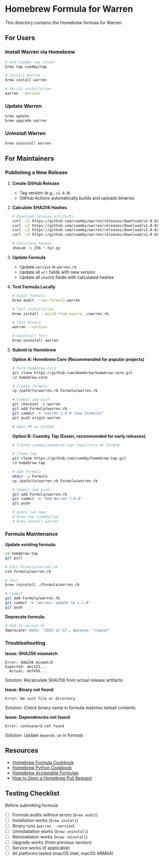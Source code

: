 # Homebrew Formula for Warren

This directory contains the Homebrew formula for Warren.

## For Users

### Install Warren via Homebrew

```bash
# Add Cuemby tap (once)
brew tap cuemby/tap

# Install Warren
brew install warren

# Verify installation
warren --version
```

### Update Warren

```bash
brew update
brew upgrade warren
```

### Uninstall Warren

```bash
brew uninstall warren
```

## For Maintainers

### Publishing a New Release

1. **Create GitHub Release**
   - Tag version (e.g., `v1.0.0`)
   - GitHub Actions automatically builds and uploads binaries

2. **Calculate SHA256 Hashes**
   ```bash
   # Download release artifacts
   curl -LO https://github.com/cuemby/warren/releases/download/v1.0.0/warren-darwin-arm64.tar.gz
   curl -LO https://github.com/cuemby/warren/releases/download/v1.0.0/warren-darwin-amd64.tar.gz
   curl -LO https://github.com/cuemby/warren/releases/download/v1.0.0/warren-linux-arm64.tar.gz
   curl -LO https://github.com/cuemby/warren/releases/download/v1.0.0/warren-linux-amd64.tar.gz

   # Calculate hashes
   shasum -a 256 *.tar.gz
   ```

3. **Update Formula**
   - Update `version` in `warren.rb`
   - Update all `url` fields with new version
   - Update all `sha256` fields with calculated hashes

4. **Test Formula Locally**
   ```bash
   # Audit formula
   brew audit --new-formula warren

   # Test installation
   brew install --build-from-source ./warren.rb

   # Test binary
   warren --version

   # Uninstall test
   brew uninstall warren
   ```

5. **Submit to Homebrew**

   **Option A: Homebrew Core (Recommended for popular projects)**
   ```bash
   # Fork homebrew-core
   git clone https://github.com/Homebrew/homebrew-core.git
   cd homebrew-core

   # Create formula
   cp /path/to/warren.rb Formula/warren.rb

   # Commit and push
   git checkout -b warren
   git add Formula/warren.rb
   git commit -m "warren 1.0.0 (new formula)"
   git push origin warren

   # Open PR on GitHub
   ```

   **Option B: Cuemby Tap (Easier, recommended for early releases)**
   ```bash
   # Create cuemby/homebrew-tap repository on GitHub

   # Clone tap
   git clone https://github.com/cuemby/homebrew-tap.git
   cd homebrew-tap

   # Add formula
   mkdir -p Formula
   cp /path/to/warren.rb Formula/warren.rb

   # Commit and push
   git add Formula/warren.rb
   git commit -m "Add Warren 1.0.0"
   git push

   # Users can now:
   # brew tap cuemby/tap
   # brew install warren
   ```

### Formula Maintenance

**Update existing formula:**
```bash
cd homebrew-tap
git pull

# Edit Formula/warren.rb
vim Formula/warren.rb

# Test
brew reinstall ./Formula/warren.rb

# Commit
git add Formula/warren.rb
git commit -m "warren: update to 1.1.0"
git push
```

**Deprecate formula:**
```ruby
# Add to warren.rb
deprecate! date: "2025-12-31", because: "reason"
```

### Troubleshooting

**Issue: SHA256 mismatch**
```
Error: SHA256 mismatch
Expected: abc123...
  Actual: def456...
```

Solution: Recalculate SHA256 from actual release artifacts

**Issue: Binary not found**
```
Error: No such file or directory
```

Solution: Check binary name in formula matches tarball contents

**Issue: Dependencies not found**
```
Error: containerd not found
```

Solution: Update `depends_on` in formula

## Resources

- [Homebrew Formula Cookbook](https://docs.brew.sh/Formula-Cookbook)
- [Homebrew Python Cookbook](https://docs.brew.sh/Python-for-Formula-Authors)
- [Homebrew Acceptable Formulae](https://docs.brew.sh/Acceptable-Formulae)
- [How to Open a Homebrew Pull Request](https://docs.brew.sh/How-To-Open-a-Homebrew-Pull-Request)

## Testing Checklist

Before submitting formula:

- [ ] Formula audits without errors (`brew audit`)
- [ ] Installation works (`brew install`)
- [ ] Binary runs (`warren --version`)
- [ ] Uninstallation works (`brew uninstall`)
- [ ] Reinstallation works (`brew reinstall`)
- [ ] Upgrade works (from previous version)
- [ ] Service works (if applicable)
- [ ] All platforms tested (macOS Intel, macOS ARM64)
